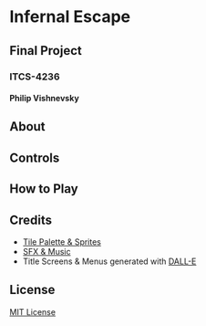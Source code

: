 # Infernal Escape
## Final Project
### ITCS-4236
#### Philip Vishnevsky

## About

## Controls

## How to Play

## Credits
- [Tile Palette & Sprites](https://brullov.itch.io/2d-platformer-asset-pack-castle-of-despair)
- [SFX & Music](https://pixabay.com/)
- Title Screens & Menus generated with [DALL-E](https://openai.com/index/dall-e-3/)

## License
[MIT License]()
